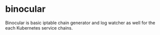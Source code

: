 # binocular
Binocular is basic iptable chain generator and log watcher as well for the each Kubernetes service chains.